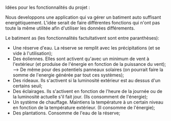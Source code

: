 Idées pour les fonctionnalités du projet :

Nous developpons une application qui va gérer un batiment auto suffisant energétiquement.
L'idée serait de faire différentes fonctions qui n'ont pas toute la même utilitée afin d'utiliser les données différements.

Le batiment as (les fonctionnalités factultativent sont entre paranthèses):

- Une réserve d'eau. La réserve se remplit avec les précipitations (et se vide à l'utilisation);
- Des éoliennes. Elles sont activent qu'avec un minimum de vent à l'extérieur (et produise de l'énergie en fonction de la puissance du vent);
--> De même pour des potentiels panneaux solaires (on pourrait faire la somme de l'energie générée par tout ces systèmes);
- Des rideaux. Ils s'activent si la luminosité extérieur est au dessus d'un certains seuil;
- Des éclairages. Ils s'activent en fonction de l'heure de la journée ou de la luminosité actuelle s'il fait jour. (Ils consomment de l'énergie);
- Un système de chauffage. Maintiens la température à un certain niveau en fonction de la température extérieur. (Il consomme de l'énergie);
- Des plantations. Consomme de l'eau de la réserve;
